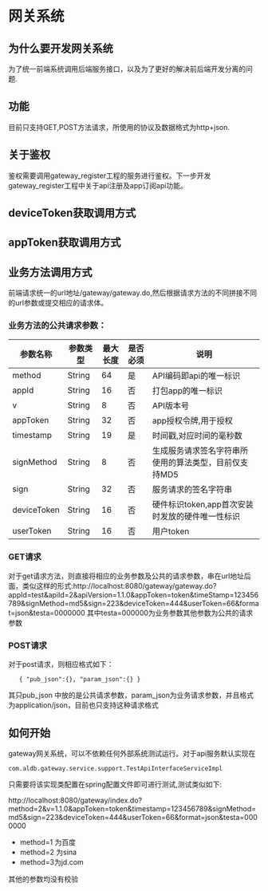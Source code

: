 # 网关系统

## 为什么要开发网关系统
为了统一前端系统调用后端服务接口，以及为了更好的解决前后端开发分离的问题.

## 功能

目前只支持GET,POST方法请求，所使用的协议及数据格式为http+json.


## 关于鉴权
鉴权需要调用gateway_register工程的服务进行鉴权。下一步开发gateway_register工程中关于api注册及app订阅api功能。

## deviceToken获取调用方式

## appToken获取调用方式




## 业务方法调用方式
前端请求统一的url地址/gateway/gateway.do,然后根据请求方法的不同拼接不同的url参数或提交相应的请求体。
### 业务方法的公共请求参数：

|参数名称|参数类型|最大长度|是否必须|说明|
|-------|-------|-------|-------|----|
|method| String| 64 |  是  | API编码即api的唯一标识|
|appId  | String|  16| 否  |打包app的唯一标识|   
|v      |String | 8 |  否  | API版本号| 
|appToken|String| 32|  否  | app授权令牌,用于授权|      
|timestamp|String|19|是| 时间戳,对应时间的毫秒数|    
|signMethod|String|8|否|生成服务请求签名字符串所使用的算法类型，目前仅支持MD5|
|sign|String|32|否|服务请求的签名字符串|
|deviceToken|String|16|否|硬件标识token,app首次安装时发放的硬件唯一性标识|
|userToken  | String | 16 | 否 |  用户token|

### GET请求

对于get请求方法，则直接将相应的业务参数及公共的请求参数，串在url地址后面，类似这样的形式:http://localhost:8080/gateway/gateway.do?appId=test&apiId=2&apiVersion=1.1.0&appToken=token&timeStamp=123456789&signMethod=md5&sign=223&deviceToken=444&userToken=66&format=json&testa=0000000 其中testa=000000为业务参数其他参数为公共的请求参数

### POST请求
   对于post请求，则相应格式如下：

	   { "pub_json":{}, "param_json":{} }

其只pub_json 中放的是公共请求参数，param_json为业务请求参数，并且格式为application/json，目前也只支持这种请求格式

## 如何开始

gateway网关系统，可以不依赖任何外部系统测试运行。对于api服务默认实现在
 
 	com.aldb.gateway.service.support.TestApiInterfaceServiceImpl

只需要将该实现类配置在spring配置文件即可进行测试,测试类似如下:

http://localhost:8080/gateway/index.do?method=2&v=1.1.0&appToken=token&timestamp=123456789&signMethod=md5&sign=223&deviceToken=444&userToken=66&format=json&testa=0000000


- method=1 为百度
- method=2 为sina
- method=3为jd.com

其他的参数均没有校验

